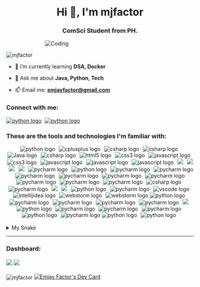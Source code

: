 <h1 align="center">Hi 👋, I'm mjfactor</h1>
<h3 align="center">ComSci Student from PH.</h3>
<img align="right" alt="Coding" width="400" src="https://raw.githubusercontent.com/gist/vininjr/d29bb07bdadb41e4b0923bc8fa748b1a/raw/88f20c9d749d756be63f22b09f3c4ac570bc5101/programming.gif">

<br>

<p align="left"> <img src="https://komarev.com/ghpvc/?username=mjfactor&label=Profile%20views&color=0e75b6&style=flat" alt="mjfactor" /> </p>

- 🌱 I’m currently learning **DSA, Docker**

- 💬 Ask me about **Java, Python, Tech**

- 📫 Email me: **emjayfactor@gmail.com**

<h3 align="left">Connect with me:</h3>
<div align="left">
  <a href="https://www.facebook.com/profile.php?id=100009675437425"><img src="https://img.shields.io/badge/Facebook-%231877F2.svg?style=for-the-badge&logo=Facebook&logoColor=white" height="30"  alt="python logo"/></a>
  <img width="1"> 
  <a href="https://www.linkedin.com/in/emjay-factor-6b01ab209/"target="_blank" rel="noopener"><img src="https://img.shields.io/badge/linkedin-%230077B5.svg?style=for-the-badge&logo=linkedin&logoColor=white"  height="30" alt="python logo"/></a>
  <img width="1">   
</div>

<h3 align="left">These are the tools and technologies I'm familiar with:</h3>
<div align="middle">
  <img src="https://img.shields.io/badge/Python-3776AB?logo=python&logoColor=white&style=for-the-badge" height="30" alt="python logo"  />
  <img width="2" />
  <img src="https://img.shields.io/badge/C++-00599C?logo=cplusplus&logoColor=white&style=for-the-badge" height="30" alt="cplusplus logo"  />
  <img width="2" />
  <img src="https://img.shields.io/badge/node.js-6DA55F?style=for-the-badge&logo=node.js&logoColor=white" height="30" alt="csharp logo"  />
  <img width="2" />
  <img src="https://img.shields.io/badge/C Sharp-239120?logo=csharp&logoColor=white&style=for-the-badge" height="30" alt="csharp logo"  />
  <img width="2" />
  <img src="https://img.shields.io/badge/Java-ED8B00?style=for-the-badge&logo=openjdk&logoColor=white" height="30" alt="Java logo"  />
  <img width="2" />
  <img src="https://img.shields.io/badge/r-%23276DC3.svg?style=for-the-badge&logo=r&logoColor=white" height="30" alt="csharp logo"  />
  <img width="2" />
  <img src="https://img.shields.io/badge/HTML5-E34F26?logo=html5&logoColor=white&style=for-the-badge" height="30" alt="html5 logo"  />
  <img width="2" />
  <img src="https://img.shields.io/badge/CSS3-1572B6?logo=css3&logoColor=white&style=for-the-badge" height="30" alt="css3 logo"  />
  <img width="2" />
  <img src="https://img.shields.io/badge/JavaScript-F7DF1E?logo=javascript&logoColor=black&style=for-the-badge" height="30" alt="javascript logo"  />
  <img width="2" />
  <img src="https://img.shields.io/badge/shell_script-%23121011.svg?style=for-the-badge&logo=gnu-bash&logoColor=white" height="30" alt="css3 logo"  />
  <img width="2" />
  <img src="https://img.shields.io/badge/Windows%20Terminal-%234D4D4D.svg?style=for-the-badge&logo=windows-terminal&logoColor=white" height="30" alt="javascript logo"  />
  <img width="2" />
  <img src="https://img.shields.io/badge/PowerShell-%235391FE.svg?style=for-the-badge&logo=powershell&logoColor=white" height="30" alt="javascript logo"  />
  <img width="2" />
  <img src="https://img.shields.io/badge/markdown-%23000000.svg?style=for-the-badge&logo=markdown&logoColor=white" height="30" alt="javascript logo"  />
  <img width="2" />
  <img src="https://img.shields.io/badge/firebase-a08021?style=for-the-badge&logo=firebase&logoColor=ffcd34"/>
  <img width="2" />
  <img src="https://img.shields.io/badge/mysql-4479A1.svg?style=for-the-badge&logo=mysql&logoColor=white"/>
  <img width="2" />
  <img src="https://img.shields.io/badge/MongoDB-%234ea94b.svg?style=for-the-badge&logo=mongodb&logoColor=white"/>
  <img width="2" />
  <img src="https://img.shields.io/badge/yaml-%23ffffff.svg?style=for-the-badge&logo=yaml&logoColor=151515"/>
  <img width="2" />
  <img src="https://img.shields.io/badge/react-%2320232a.svg?style=for-the-badge&logo=react&logoColor=%2361DAFB" height="30" alt="pycharm logo"  />
  <img width="2" />
  <img src="https://img.shields.io/badge/javafx-%23FF0000.svg?style=for-the-badge&logo=javafx&logoColor=white" height="30" alt="python logo"  />
  <img width="2" />
  <img src="https://img.shields.io/badge/Qt-%23217346.svg?style=for-the-badge&logo=Qt&logoColor=white" height="30" alt="pycharm logo"  />
  <img width="2" />
  <img src="https://img.shields.io/badge/swing-red?style=for-the-badge&logo=coffeescript" height="30" alt="pycharm logo"  />
  <img width="2" />
  <img src="https://img.shields.io/badge/numpy-%23013243.svg?style=for-the-badge&logo=numpy&logoColor=white" height="30" alt="pycharm logo"  />
  <img width="2" />
  <img src="https://img.shields.io/badge/PyTorch-%23EE4C2C.svg?style=for-the-badge&logo=PyTorch&logoColor=white" height="30" alt="pycharm logo"  />
  <img width="2" />
  <img src="https://img.shields.io/badge/TensorFlow-%23FF6F00.svg?style=for-the-badge&logo=TensorFlow&logoColor=white" height="30" alt="pycharm logo"  />
  <img width="2" />
  <img src="https://img.shields.io/badge/Matplotlib-%23ffffff.svg?style=for-the-badge&logo=Matplotlib&logoColor=black" height="30" alt="pycharm logo"  />
  <img width="2" />
  <img src="https://img.shields.io/badge/pandas-%23150458.svg?style=for-the-badge&logo=pandas&logoColor=white" height="30" alt="pycharm logo"  />
  <img width="2" />
  <img src="https://img.shields.io/badge/unity-%23000000.svg?style=for-the-badge&logo=unity&logoColor=white" height="30" alt="pycharm logo"  />
  <img width="2" />
  <img src="https://img.shields.io/badge/scikit--learn-%23F7931E.svg?style=for-the-badge&logo=scikit-learn&logoColor=white" height="30" alt="pycharm logo"  />
  <img width="2" />
  <img src="https://img.shields.io/badge/NPM-%23CB3837.svg?style=for-the-badge&logo=npm&logoColor=white" height="30" alt="csharp logo"  />
  <img width="2" />
  <img src="https://img.shields.io/badge/Keras-%23D00000.svg?style=for-the-badge&logo=Keras&logoColor=white" height="30" alt="pycharm logo"  />
  <img width="2" />
  <img src="https://img.shields.io/badge/github%20pages-121013?style=for-the-badge&logo=github&logoColor=white"/></a>
  <img width="2">
  <img src="https://img.shields.io/badge/netlify-%23000000.svg?style=for-the-badge&logo=netlify&logoColor=#00C7B7"/></a>
  <img width="2">
  <img src="https://img.shields.io/badge/NetBeansIDE-1B6AC6.svg?style=for-the-badge&logo=apache-netbeans-ide&logoColor=white" height="30" alt="python logo"  />
  <img width="2" />
  <img src="https://img.shields.io/badge/PyCharm-000000?logo=pycharm&logoColor=white&style=for-the-badge" height="30" alt="pycharm logo"  />
  <img width="2" />
  <img src="https://img.shields.io/badge/Visual Studio Code-007ACC?logo=visualstudiocode&logoColor=white&style=for-the-badge" height="30" alt="vscode logo"  />
  <img width="2" />
  <img src="https://img.shields.io/badge/IntelliJ IDEA-000000?logo=intellijidea&logoColor=white&style=for-the-badge" height="30" alt="intellijidea logo"  />
  <img width="2" />
  <img src="https://img.shields.io/badge/WebStorm-000000?logo=webstorm&logoColor=white&style=for-the-badge" height="30" alt="webstorm logo"  />
  <img width="2" />
  <img src="https://img.shields.io/badge/Rider-000000.svg?style=for-the-badge&logo=Rider&logoColor=white&color=black&labelColor=crimson" height="30" alt="webstorm logo"  />
  <img src="https://img.shields.io/badge/Linux-FCC624?style=for-the-badge&logo=linux&logoColor=black" height="30" alt="python logo"  />
  <img width="2" />
  <img src="https://img.shields.io/badge/Windows-0078D6?style=for-the-badge&logo=windows&logoColor=white" height="30" alt="pycharm logo"  />
  <img width="2" />
  <img src="https://img.shields.io/badge/Kali-268BEE?style=for-the-badge&logo=kalilinux&logoColor=white" height="30" alt="pycharm logo"  />
  <img width="2" />
  <img src="https://img.shields.io/badge/vite-%23646CFF.svg?style=for-the-badge&logo=vite&logoColor=white" height="30" alt="pycharm logo"  />
  <img width="2" />
  <img src="https://img.shields.io/badge/Ubuntu-E95420?style=for-the-badge&logo=ubuntu&logoColor=white" height="30" alt="pycharm logo"  />
  <img width="2" />
  <img src="https://img.shields.io/badge/jupyter-%23FA0F00.svg?style=for-the-badge&logo=jupyter&logoColor=white"/>
  <img width="2" />
  <img src="https://img.shields.io/badge/-Hackerrank-2EC866?style=for-the-badge&logo=HackerRank&logoColor=white" height="30" alt="python logo"  />
  <img width="2" />
  <img src="https://img.shields.io/badge/LeetCode-000000?style=for-the-badge&logo=LeetCode&logoColor=#d16c06" height="30" alt="pycharm logo"  />
  <img width="1" />
  <img src="https://img.shields.io/badge/-Stackoverflow-FE7A16?style=for-the-badge&logo=stack-overflow&logoColor=white" height="30" alt="pycharm logo"  />
  <img width="2" />
  <img src="https://img.shields.io/badge/XDA--Developers-%23AC6E2F.svg?style=for-the-badge&logo=XDA-Developers&logoColor=white" height="30" alt="pycharm logo"  />
  <img width="2" />
  <img src="https://img.shields.io/badge/git-%23F05033.svg?style=for-the-badge&logo=git&logoColor=white" height="30" alt="python logo"  />
  <img width="2" />
  <img src="https://img.shields.io/badge/github-%23121011.svg?style=for-the-badge&logo=github&logoColor=white" height="30" alt="pycharm logo"  />
  <img src="https://img.shields.io/badge/github%20actions-%232671E5.svg?style=for-the-badge&logo=githubactions&logoColor=white" height="30" alt="python logo"  />
  <img width="2" />
  <img src="https://img.shields.io/badge/docker-%230db7ed.svg?style=for-the-badge&logo=docker&logoColor=white" height="30" alt="python logo"  />
  <img width="2" />
</div>


<br>
<details>
  <summary>My Snake</summary>
  <img src="https://github.com/mjfactor/mjfactor/blob/output/snake.svg" alt="Snake animation" />
</details>
<hr>
<h3 align="left">Dashboard:</h3>
<a href="">
  <img height=200 align="center" src="https://github-readme-stats-mjfctors-projects.vercel.app/api/top-langs?username=mjfactor&show_icons=true&theme=vision-friendly-dark&locale=en&layout=compact" /></a>
<a href="">
  <img height=200 align="center" src="https://github-readme-stats-mjfctors-projects.vercel.app/api?username=mjfactor&show_icons=true&theme=vision-friendly-dark&locale=en&layout=compact&langs_count=8&card_width=320"/></a>

###

<img align="center" src="https://github-readme-streak-stats.herokuapp.com/?user=mjfactor&theme=vision-friendly-dark" alt="mjfactor" />
<a href="https://app.daily.dev/mosfet69"><img src="https://api.daily.dev/devcards/v2/qWgYycrl0DGNGuBdd52DW.png?type=default&r=hsu" width="356" alt="Emjay Factor's Dev Card"/></a>
